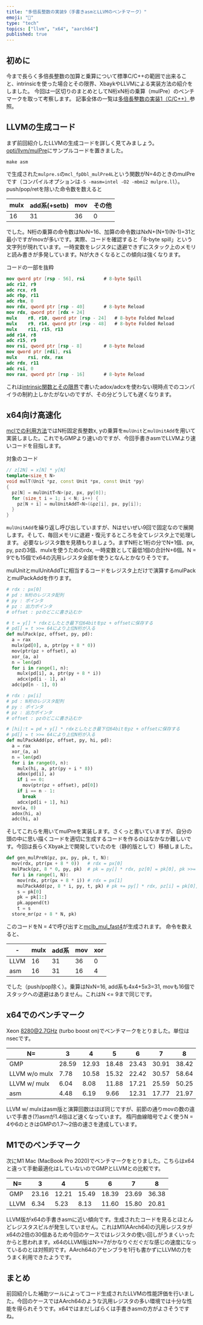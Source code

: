 ```yaml
---
title: "多倍長整数の実装9（手書きasmとLLVMのベンチマーク）"
emoji: "🧮"
type: "tech"
topics: ["llvm", "x64", "aarch64"]
published: true
---
```

## 初めに

今まで長らく多倍長整数の加算と乗算について標準C/C++の範囲で出来ること、intrinsicを使った場合とその限界、XbaykやLLVMによる実装方法の紹介をしました。
今回は一区切りのまとめとしてN桁xN桁の乗算（mulPre）のベンチマークを取って考察します。
記事全体の一覧は[多倍長整数の実装1（C/C++）](https://zenn.dev/herumi/articles/bitint-01-cpp)参照。

## LLVMの生成コード

まず前回紹介したLLVMの生成コードを詳しく見てみましょう。
[opti/llvm/mulPre](https://github.com/herumi/opti/tree/master/llvm/mulPre)にサンプルコードを置きました。

```
make asm
```
で生成された`mulpre.s`の`mcl_fpDbl_mulPre4L`という関数がN=4のときのmulPreです（コンパイルオプションは`-S -masm=intel -O2 -mbmi2 mulpre.ll`）。
push/pop/retを除いた命令数を数えると

mulx|add系(+setb)|mov|その他
-|-|-|-
16|31|36|0

でした。N桁の乗算の命令数はNxN=16、加算の命令数はNxN+(N+1)(N-1)=31と最小ですがmovが多いです。実際、コードを確認すると「8-byte spill」という文字列が現れています。一時変数をレジスタに退避できずにスタック上のメモリと読み書きが多発しています。Nが大きくなるとこの傾向は強くなります。

コードの一部を抜粋

```nasm
mov qword ptr [rsp - 56], rsi       # 8-byte Spill
adc r12, r9
adc rcx, r8
adc rbp, r11
adc rbx, 0
mov rdx, qword ptr [rsp - 40]       # 8-byte Reload
mov rdx, qword ptr [rdx + 24]
mulx    r8, r10, qword ptr [rsp - 24]   # 8-byte Folded Reload
mulx    r9, r14, qword ptr [rsp - 48]   # 8-byte Folded Reload
mulx    r11, r15, r13
add r14, r8
adc r15, r9
mov rsi, qword ptr [rsp - 8]        # 8-byte Reload
mov qword ptr [rdi], rsi
mulx    rsi, rdx, rax
adc rdx, r11
adc rsi, 0
mov rax, qword ptr [rsp - 16]       # 8-byte Reload
```

これは[intrinsic関数とその限界](https://zenn.dev/herumi/articles/bitint-06-muladd#intrinsic%E9%96%A2%E6%95%B0%E3%81%A8%E3%81%9D%E3%81%AE%E9%99%90%E7%95%8C)で書いたadox/adcxを使わない現時点でのコンパイラの制約上しかたがないのですが、その分どうしても遅くなります。

## x64向け高速化

[mclでの利用方法](https://zenn.dev/herumi/articles/bitint-07-gen-asm#mcl%E3%81%A7%E3%81%AE%E5%88%A9%E7%94%A8%E6%96%B9%E6%B3%95)ではN桁固定長整数x, yの乗算を`mulUnit`と`mulUnitAdd`を用いて実装しました。これでもGMPより速いのですが、今回手書きasmでLLVMより速いコードを目指します。

対象のコード
```cpp
// z[2N] = x[N] * y[N]
template<size_t N>
void mulT(Unit *pz, const Unit *px, const Unit *py)
{
  pz[N] = mulUnitT<N>(pz, px, py[0]);
  for (size_t i = 1; i < N; i++) {
    pz[N + i] = mulUnitAddT<N>(&pz[i], px, py[i]);
  }
}
```

`mulUnitAdd`を繰り返し呼び出していますが、Nはせいぜい9回で固定なので展開します。そして、毎回メモリに退避・復元するところを全てレジスタ上で処理します。
必要なレジスタ数を見積もりましょう。まずN桁と1桁の分でN+1個、px, py, pzの3個、mulxを使うためのrdx, 一時変数として最低1個の合計N+6個。N = 9でも15個でx64の汎用レジスタ全部を使うとなんとかなりそうです。

mulUnitとmulUnitAddTに相当するコードをレジスタ上だけで演算するmulPackとmulPackAddを作ります。

```python
# rdx : px[0]
# pd : N桁のレジスタ配列
# py : ポインタ
# pz : 出力ポインタ
# offset : pzのどこに書き込むか

# t = y[] * rdxとしたとき最下位64bitをpz + offsetに保存する
# pd[] = t >>= 64により上位N桁が入る
def mulPack(pz, offset, py, pd):
  a = rax
  mulx(pd[0], a, ptr(py + 8 * 0))
  mov(ptr(pz + offset), a)
  xor_(a, a)
  n = len(pd)
  for i in range(1, n):
    mulx(pd[i], a, ptr(py + 8 * i))
    adcx(pd[i - 1], a)
  adc(pd[n - 1], 0)
```

```python
# rdx : px[i]
# pd : N桁のレジスタ配列
# py : ポインタ
# pz : 出力ポインタ
# offset : pzのどこに書き込むか

# [hi]:t = pd + y[] * rdxとしたとき最下位64bitをpz + offsetに保存する
# pd[] = t >>= 64により上位N桁が入る
def mulPackAdd(pz, offset, py, hi, pd):
  a = rax
  xor_(a, a)
  n = len(pd)
  for i in range(0, n):
    mulx(hi, a, ptr(py + i * 8))
    adox(pd[i], a)
    if i == 0:
      mov(ptr(pz + offset), pd[0])
    if i == n - 1:
      break
    adcx(pd[i + 1], hi)
  mov(a, 0)
  adox(hi, a)
  adc(hi, a)
```

そしてこれらを用いてmulPreを実装します。さくっと書いていますが、自分の頭の中に思い描くコードを適切に生成するコードを作るのはなかなか難しいです。今回は長らくXbyak上で開発していたのを（静的版として）移植しました。

```python
def gen_mulPreN(pz, px, py, pk, t, N):
  mov(rdx, ptr(px + 8 * 0))   # rdx = px[0]
  mulPack(pz, 8 * 0, py, pk)  # pk = py[] * rdx, pz[0] = pk[0], pk >>= 1
  for i in range(1, N):
    mov(rdx, ptr(px + 8 * i)) # rdx = px[1]
    mulPackAdd(pz, 8 * i, py, t, pk) # pk += py[] * rdx, pz[i] = pk[0], pk >>= 1
    s = pk[0]
    pk = pk[1:]
    pk.append(t)
    t = s
  store_mr(pz + 8 * N, pk)
```

このコードをN = 4で呼び出すと[mclb_mul_fast4](https://github.com/herumi/mcl/blob/master/src/asm/bint-x64-win.asm#L3382-L3457)が生成されます。
命令を数えると、

-|mulx|add系|mov|xor
-|-|-|-|-
LLVM|16|31|36|0
asm|16|31|16|4

でした（push/pop除く）。乗算はNxN=16, add系も4x4+5x3=31, movも16個でスタックへの退避はありません。これはN <= 9まで同じです。

## x64でのベンチマーク

Xeon 8280@2.7GHz (turbo boost on)でベンチマークをとりました。単位はnsecです。

N=|3|4|5|6|7|8
-|-|-|-|-|-|-
GMP|28.59|12.93|18.48|23.43|30.91|38.42
LLVM w/o mulx|7.78|10.58|15.32|22.42|30.57|58.64
LLVM w/ mulx|6.04|8.08|11.88|17.21|25.59|50.25
asm|4.48|6.19|9.66|12.31|17.77|21.97

LLVM w/ mulxはasm版と演算回数はほぼ同じですが、前節の通りmovの数の違いで手書き(?)asmが1.4倍ほど速くなっています。
楕円曲線暗号でよく使うN = 4や6のときはGMPの1.7～2倍の速さを達成しています。

## M1でのベンチマーク

次にM1 Mac (MacBook Pro 2020)でベンチマークをとりました。こちらはx64と違って手動最適化はしていないのでGMPとLLVMとの比較です。

N=|3|4|5|6|7|8
-|-|-|-|-|-|-
GMP|23.16|12.21|15.49|18.39|23.69|36.38
LLVM|6.34|5.23|8.13|11.60|15.80|20.81

LLVM版がx64の手書きasmに近い傾向です。生成されたコードを見るとほとんどレジスタスピルが発生していません。これはM1(AArch64)の汎用レジスタがx64の2倍の30個あるため今回のケースではレジスタの使い回しがうまくいったからと思われます。x64のLLVM版はN>=7がかなりぐだぐだな感じの速度になっているのとは対照的です。AArch64のアセンブラを1行も書かずにLLVMの力をうまく利用できたようです。

## まとめ

前回紹介した補助ツールによってコード生成されたLLVMの性能評価を行いました。今回のケースではAArch64のような汎用レジスタの多い環境では十分な性能を得られそうです。x64ではまだしばらくは手書きasmの方がよさそうですね。
